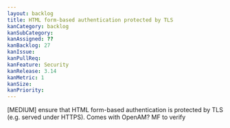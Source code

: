 ```yaml
---
layout: backlog
title: HTML form-based authentication protected by TLS
kanCategory: backlog
kanSubCategory:
kanAssigned: ??
kanBacklog: 27
kanIssue:
kanPullReq:
kanFeature: Security
kanRelease: 3.14
kanMetric: 1
kanSize:
kanPriority:
---
```

[MEDIUM] ensure that HTML form-based authentication is protected by TLS (e.g. served under HTTPS). Comes with OpenAM? MF to verify
